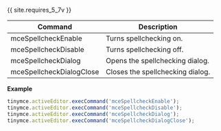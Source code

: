 {{ site.requires_5_7v }}

| Command                  | Description                      |
| ------------------------ | -------------------------------- |
| mceSpellcheckEnable      | Turns spellchecking on.          |
| mceSpellcheckDisable     | Turns spellchecking off.         |
| mceSpellcheckDialog      | Opens the spellchecking dialog.  |
| mceSpellcheckDialogClose | Closes the spellchecking dialog. |

**Example**

```js
tinymce.activeEditor.execCommand('mceSpellcheckEnable');
tinymce.activeEditor.execCommand('mceSpellcheckDisable');
tinymce.activeEditor.execCommand('mceSpellcheckDialog');
tinymce.activeEditor.execCommand('mceSpellcheckDialogClose');
```
